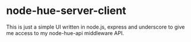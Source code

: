 node-hue-server-client
======================

This is just a simple UI written in node.js, express and underscore to give me access to my node-hue-api middleware API.
